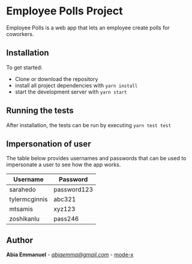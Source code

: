 # Employee Polls Project

Employee Polls is a web app that lets an employee create polls for coworkers.

## Installation

To get started:

- Clone or download the repository
- install all project dependencies with `yarn install`
- start the development server with `yarn start`

## Running the tests

After installation, the tests can be run by executing `yarn test test`

## Impersonation of user

The table below provides usernames and passwords that can be used to impersonate a user to see how the app works.

| Username      | Password    |
| ------------- | ----------- |
| sarahedo      | password123 |
| tylermcginnis | abc321      |
| mtsamis       | xyz123      |
| zoshikanlu    | pass246     |

## Author

**Abia Emmanuel** - *abiaemma@gmail.com* - [mode-x](https://github.com/mode-x)
